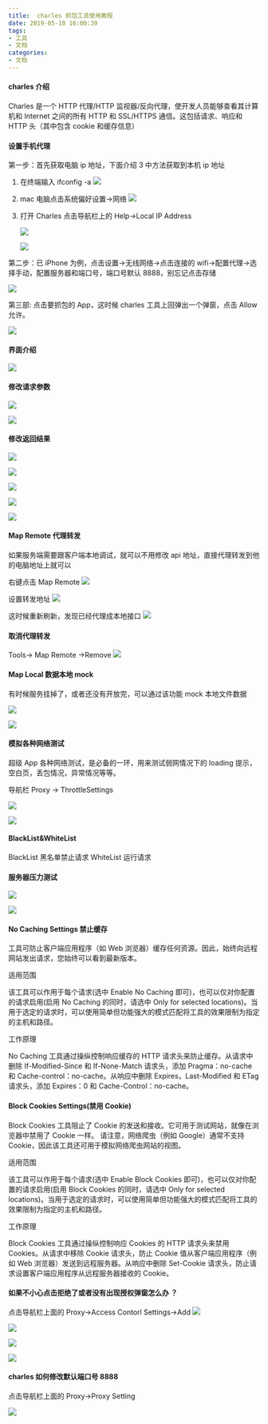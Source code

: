 ```yaml
---
title:  charles 抓包工具使用教程
date: 2019-05-10 16:00:39
tags: 
- 工具 
- 文档
categories: 
- 文档
---
```



#### charles 介绍

Charles 是一个 HTTP 代理/HTTP 监视器/反向代理，使开发人员能够查看其计算机和 Internet 之间的所有 HTTP 和 SSL/HTTPS 通信。这包括请求、响应和 HTTP 头（其中包含 cookie 和缓存信息）

#### 设置手机代理

第一步：首先获取电脑 ip 地址，下面介绍 3 中方法获取到本机 ip 地址

1.  在终端输入 ifconfig -a
    ![](http://wx4.sinaimg.cn/mw690/006Fw6Kwly1g2tyb86coqj30vo0fqadp.jpg)

2.  mac 电脑点击系统偏好设置->网络
    ![](http://wx2.sinaimg.cn/mw690/006Fw6Kwly1g2tyg6qjixj30zx0u0gtp.jpg)

3.  打开 Charles 点击导航栏上的 Help->Local IP Address

    ![](http://wx1.sinaimg.cn/mw690/006Fw6Kwly1g2tyl2guf1j31ds0dwne1.jpg)

    ![](http://wx1.sinaimg.cn/mw690/006Fw6Kwly1g2tykew9j3j30r80g4myp.jpg)

第二步：已 iPhone 为例，点击设置->无线网络->点击连接的 wifi->配置代理->选择手动，配置服务器和端口号，端口号默认 8888，别忘记点击存储

![](http://wx3.sinaimg.cn/mw690/006Fw6Kwly1g2tyuw6hnxj30u01sz43o.jpg)

第三部: 点击要抓包的 App，这时候 charles 工具上回弹出一个弹窗，点击 Allow 允许。

![](http://wx2.sinaimg.cn/mw690/006Fw6Kwly1g2tz8be17pj314a0aejv0.jpg)

#### 界面介绍

![](http://wx3.sinaimg.cn/large/006Fw6Kwly1g2u1mavzaaj31hx0u0tqb.jpg)

#### 修改请求参数

![](http://wx3.sinaimg.cn/large/006Fw6Kwly1g2u263sa9wj31i00u0nc6.jpg)

![](http://wx4.sinaimg.cn/large/006Fw6Kwly1g2u268k48lj31hz0u0tkm.jpg)

#### 修改返回结果

![](http://wx3.sinaimg.cn/large/006Fw6Kwly1g2u2y42vmjj31em0u04qp.jpg)

![](http://wx2.sinaimg.cn/large/006Fw6Kwly1g2u2y9iiuqj31if0u0q91.jpg)

![](http://wx2.sinaimg.cn/large/006Fw6Kwly1g2u2y9iiuqj31if0u0q91.jpg)

![](http://wx2.sinaimg.cn/large/006Fw6Kwly1g2u2yrdg2nj31i10u0alg.jpg)

![](http://wx3.sinaimg.cn/large/006Fw6Kwly1g2u2zowcgrj31io0u0nf0.jpg)

#### Map Remote 代理转发

如果服务端需要跟客户端本地调试，就可以不用修改 api 地址，直接代理转发到他的电脑地址上就可以

右键点击 Map Remote
![](http://wx3.sinaimg.cn/large/006Fw6Kwly1g2u44i020zj31at0u0hdt.jpg)

设置转发地址
![](http://wx4.sinaimg.cn/mw690/006Fw6Kwly1g2u44v4g54j30p00u60vv.jpg)

这时候重新刷新，发现已经代理成本地接口
![](http://wx1.sinaimg.cn/mw690/006Fw6Kwly1g2u4exf3uoj31ci0u0wny.jpg)

#### 取消代理转发

Tools-> Map Remote ->Remove
![](http://wx1.sinaimg.cn/large/006Fw6Kwly1g2u4lu39ezj30yu0m4459.jpg)

#### Map Local 数据本地 mock

有时候服务挂掉了，或者还没有开放完，可以通过该功能 mock 本地文件数据

![](http://wx1.sinaimg.cn/large/006Fw6Kwly1g2u4zl3126j30nk0luqhk.jpg)

![](http://wx1.sinaimg.cn/large/006Fw6Kwly1g2u4zl3126j30nk0luqhk.jpg)

#### 模拟各种网络测试

超级 App 各种网络测试，是必备的一环，用来测试弱网情况下的 loading 提示，空白页，丢包情况，异常情况等等。

导航栏 Proxy -> ThrottleSettings

![](http://wx2.sinaimg.cn/large/006Fw6Kwly1g2u5d4jx0cj30h60a2why.jpg)

![](http://wx4.sinaimg.cn/large/006Fw6Kwly1g2u5dm9dsfj314e0psqes.jpg)

#### BlackList&WhiteList

BlackList 黑名单禁止请求
WhiteList 运行请求

#### 服务器压力测试

![](http://wx3.sinaimg.cn/large/006Fw6Kwly1g2u62l6qgdj31260hw7iv.jpg)

![](http://wx2.sinaimg.cn/large/006Fw6Kwly1g2u6353htpj30ua0gojte.jpg)

#### No Caching Settings 禁止缓存

工具可防止客户端应用程序（如 Web 浏览器）缓存任何资源。因此，始终向远程网站发出请求，您始终可以看到最新版本。

适用范围

该工具可以作用于每个请求(选中 Enable No Caching 即可)，也可以仅对你配置的请求启用(启用 No Caching 的同时，请选中 Only for selected locations)。当用于选定的请求时，可以使用简单但功能强大的模式匹配将工具的效果限制为指定的主机和路径。

工作原理

No Caching 工具通过操纵控制响应缓存的 HTTP 请求头来防止缓存。从请求中删除 If-Modified-Since 和 If-None-Match 请求头，添加 Pragma：no-cache 和 Cache-control：no-cache。从响应中删除 Expires，Last-Modified 和 ETag 请求头，添加 Expires：0 和 Cache-Control：no-cache。

#### Block Cookies Settings(禁用 Cookie)

Block Cookies 工具阻止了 Cookie 的发送和接收。它可用于测试网站，就像在浏览器中禁用了 Cookie 一样。 请注意，网络爬虫（例如 Google）通常不支持 Cookie，因此该工具还可用于模拟网络爬虫网站的视图。

适用范围

该工具可以作用于每个请求(选中 Enable Block Cookies 即可)，也可以仅对你配置的请求启用(启用 Block Cookies 的同时，请选中 Only for selected locations)。当用于选定的请求时，可以使用简单但功能强大的模式匹配将工具的效果限制为指定的主机和路径。

工作原理

Block Cookies 工具通过操纵控制响应 Cookies 的 HTTP 请求头来禁用 Cookies。从请求中移除 Cookie 请求头，防止 Cookie 值从客户端应用程序（例如 Web 浏览器）发送到远程服务器。从响应中删除 Set-Cookie 请求头，防止请求设置客户端应用程序从远程服务器接收的 Cookie。

#### 如果不小心点击拒绝了或者没有出现授权弹窗怎么办 ？

点击导航栏上面的 Proxy->Access Contorl Settings->Add
![](http://wx2.sinaimg.cn/mw690/006Fw6Kwly1g2tzc8bjgej30to0l0dxj.jpg)

![](http://wx2.sinaimg.cn/mw690/006Fw6Kwly1g2tzc8bjgej30to0l0dxj.jpg)

![](http://wx3.sinaimg.cn/large/006Fw6Kwly1g2u4zgkmxvj30qw0nugp4.jpg)

![](http://wx3.sinaimg.cn/large/006Fw6Kwly1g2u4zpo146j31g70u0tnf.jpg)

#### charles 如何修改默认端口号 8888

点击导航栏上面的 Proxy->Proxy Setting

![](http://wx3.sinaimg.cn/mw690/006Fw6Kwly1g2tzm7f3lgj30x20sawi1.jpg)
